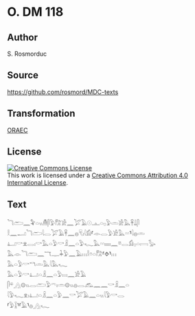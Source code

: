 # O. DM 118

## Author

S. Rosmorduc

## Source

https://github.com/rosmord/MDC-texts

## Transformation

[ORAEC](https://oraec.github.io/)

## License

<a rel="license" href="http://creativecommons.org/licenses/by/4.0/"><img alt="Creative Commons License" style="border-width:0" src="https://i.creativecommons.org/l/by/4.0/88x31.png" /></a><br />This work is licensed under a <a rel="license" href="http://creativecommons.org/licenses/by/4.0/">Creative Commons Attribution 4.0 International License</a>.

## Text

𓆓𓂧𓈖𓅝𓏏𓏭𓄟𓋴𓅱𓀗𓀀𓈖𓅯𓄿𓇳𓊵𓏏𓊪𓅱𓏛𓀀𓅓𓋹𓍑𓋴<br>
𓎛𓈖𓂝𓆓𓂧𓇋𓂋𓅯𓄿𓋹𓈖𓐍𓄛𓏤𓇋𓀁⸢𓁹𓂋𓅱𓀀𓅓𓎆𓎆⸣𓇋𓐍𓏛<br>
𓂞𓎡𓁷𓂋𓏤𓎡𓅓𓏏𓅱𓎡𓏎𓈖𓏏𓅱𓆑𓅓𓎆𓎆𓏤𓏤𓏤𓏤𓏤𓈖𓎼𓂋𓀁𓊪𓏏𓇯𓅭<br>
𓅓𓁹𓆓𓂧𓈖𓄓𓊃𓇓𓅱𓈖𓄿𓏥𓎛𓏌𓏏𓀗⸢⯑⸣𓏥<br>
𓅓𓏏𓅱𓎡𓎔𓏛𓅓𓇋𓅓𓆑<br>
𓅓𓏏𓅱𓎡𓂞𓏏𓏎𓈖𓏏𓅱𓏥𓈖𓀀𓄿<br>
𓋴𓍬𓂻𓊗𓏭𓂋𓂧𓅱𓍼𓏤𓏛𓊗𓏭𓐍𓂋𓃹𓈖𓈖𓎡𓏎𓈖𓏏<br>
𓇋𓅱𓆑𓁷𓏤𓂞𓏏𓏎𓈖𓏏𓅱𓈖𓎡𓅯𓄿𓈖𓏏𓏭𓇋𓅱𓎡𓂋<br>
⸢𓅱𓆼⸣⸢𓄿⸣𓐍𓂻𓆑<br>
